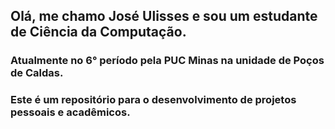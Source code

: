 ## Olá, me chamo **José Ulisses** e sou um estudante de Ciência da Computação. <br>
### Atualmente no 6° período pela PUC Minas na unidade de Poços de Caldas.
### Este é um repositório para o desenvolvimento de projetos pessoais e acadêmicos.
